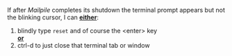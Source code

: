 If after *Mailpile* completes its shutdown the terminal prompt appears but not the blinking cursor, I can <u>**either**</u>:

1. blindly type `reset` and of course the \<enter\> key  
  <u>**or**</u>
2. ctrl-d to just close that terminal tab or window
